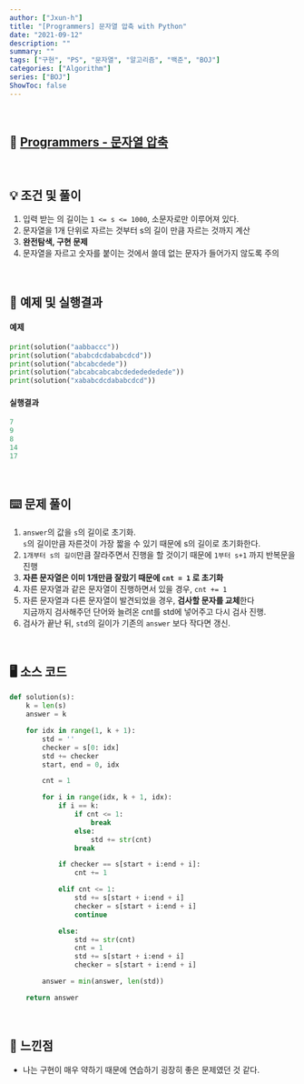 ```yaml
---
author: ["Jxun-h"]
title: "[Programmers] 문자열 압축 with Python"
date: "2021-09-12"
description: ""
summary: ""
tags: ["구현", "PS", "문자열", "알고리즘", "백준", "BOJ"]
categories: ["Algorithm"]
series: ["BOJ"]
ShowToc: false
---
```


<br>

## 📌 <a href="https://programmers.co.kr/learn/courses/30/lessons/60057" target="_blank">Programmers - 문자열 압축</a>

<br>

## 💡 조건 및 풀이

1.  입력 받는 의 길이는 `1 <= s <= 1000`, 소문자로만 이루어져 있다.
2.  문자열을 1개 단위로 자르는 것부터 s의 길이 만큼 자르는 것까지 계산
3.  **완전탐색, 구현 문제**
4.  문자열을 자르고 숫자를 붙이는 것에서 쓸데 없는 문자가 들어가지 않도록 주의

<br>

## 🔖 예제 및 실행결과

#### 예제

```python
print(solution("aabbaccc"))
print(solution("ababcdcdababcdcd"))
print(solution("abcabcdede"))
print(solution("abcabcabcabcdededededede"))
print(solution("xababcdcdababcdcd"))
```

#### 실행결과

```python
7
9
8
14
17
```

<br>

## ⌨️ 문제 풀이

1.  `answer`의 값을 `s`의 길이로 초기화.  
    `s`의 길이만큼 자른것이 가장 짧을 수 있기 때문에 s의 길이로 초기화한다.
2.  `1개부터 s의 길이`만큼 잘라주면서 진행을 할 것이기 때문에 `1부터 s+1` 까지 반복문을 진행
3.  **자른 문자열은 이미 1개만큼 잘랐기 때문에 `cnt = 1` 로 초기화**
4.  자른 문자열과 같은 문자열이 진행하면서 있을 경우, `cnt += 1`
5.  자른 문자열과 다른 문자열이 발견되었을 경우, **검사할 문자를 교체**한다  
    지금까지 검사해주던 단어와 늘려온 cnt를 std에 넣어주고 다시 검사 진행.
6.  검사가 끝난 뒤, `std`의 길이가 기존의 `answer` 보다 작다면 갱신.

<br>

## 🖥 소스 코드

```python
def solution(s):
    k = len(s)
    answer = k

    for idx in range(1, k + 1):
        std = ''
        checker = s[0: idx]
        std += checker
        start, end = 0, idx

        cnt = 1

        for i in range(idx, k + 1, idx):
            if i == k:
                if cnt <= 1:
                    break
                else:
                    std += str(cnt)
                break

            if checker == s[start + i:end + i]:
                cnt += 1

            elif cnt <= 1:
                std += s[start + i:end + i]
                checker = s[start + i:end + i]
                continue

            else:
                std += str(cnt)
                cnt = 1
                std += s[start + i:end + i]
                checker = s[start + i:end + i]

        answer = min(answer, len(std))

    return answer
```

<br>

## 💾 느낀점
-   나는 구현이 매우 약하기 때문에 연습하기 굉장히 좋은 문제였던 것 같다.